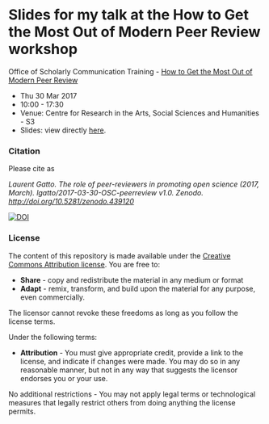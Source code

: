 # Slides for my talk at the How to Get the Most Out of Modern Peer Review workshop 

Office of Scholarly Communication Training - [How to Get the Most Out of Modern Peer Review](https://www.training.cam.ac.uk/osc/event/2080517)

- Thu 30 Mar 2017
- 10:00 - 17:30
- Venue: Centre for Research in the Arts, Social Sciences and Humanities - S3 
- Slides: view directly [here](http://bit.ly/20170329peerrev).

### Citation

Please cite as 

*Laurent Gatto. The role of peer-reviewers in promoting open science
(2017, March). lgatto/2017-03-30-OSC-peerreview
v1.0. Zenodo. http://doi.org/10.5281/zenodo.439120*

[![DOI](https://zenodo.org/badge/DOI/10.5281/zenodo.439120.svg)](https://doi.org/10.5281/zenodo.439120)

### License 

The content of this repository is made available under the
[Creative Commons Attribution license](https://creativecommons.org/licenses/by/4.0/). You
are free to:


* **Share** - copy and redistribute the material in any medium or format
* **Adapt** - remix, transform, and build upon the material for any
  purpose, even commercially.

The licensor cannot revoke these freedoms as long as you follow the license terms.

Under the following terms:

* **Attribution** - You must give appropriate credit, provide a link
  to the license, and indicate if changes were made. You may do so in
  any reasonable manner, but not in any way that suggests the licensor
  endorses you or your use.

No additional restrictions - You may not apply legal terms or
technological measures that legally restrict others from doing
anything the license permits.
